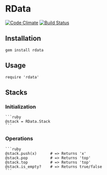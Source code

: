 # RData
[![Code Climate](https://codeclimate.com/badge.png)](https://codeclimate.com/github/samdunne/rdata)
[![Build Status](https://secure.travis-ci.org/samdunne/rdata.png?branch=master)](https://travis-ci.org/samdunne/rdata)

## Installation

    gem install rdata

## Usage

    require 'rdata'

## Stacks

### Initialization
	```ruby
	@stack = RData.Stack
	```

### Operations
	```ruby
	@stack.push(x) 		# => Returns 'x'
	@stack.pop 			# => Returns 'top'
	@stack.top 			# => Returns 'top'
	@stack.is_empty? 	# => Returns true/false
	```
